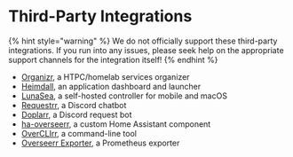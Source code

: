 # Third-Party Integrations

{% hint style="warning" %}
We do not officially support these third-party integrations. If you run into any issues, please seek help on the appropriate support channels for the integration itself!
{% endhint %}

- [Organizr](https://organizr.app/), a HTPC/homelab services organizer
- [Heimdall](https://github.com/linuxserver/Heimdall), an application dashboard and launcher
- [LunaSea](https://docs.lunasea.app/modules/overseerr), a self-hosted controller for mobile and macOS
- [Requestrr](https://github.com/darkalfx/requestrr/wiki/Configuring-Overseerr), a Discord chatbot
- [Doplarr](https://github.com/kiranshila/Doplarr), a Discord request bot
- [ha-overseerr](https://github.com/vaparr/ha-overseerr), a custom Home Assistant component
- [OverCLIrr](https://github.com/WillFantom/OverCLIrr), a command-line tool
- [Overseerr Exporter](https://github.com/WillFantom/overseerr-exporter), a Prometheus exporter
